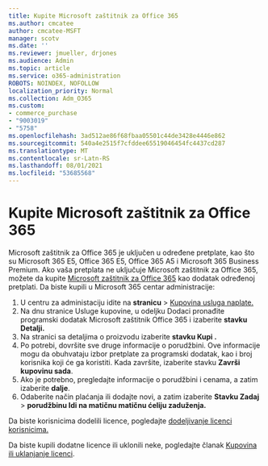 ```yaml
---
title: Kupite Microsoft zaštitnik za Office 365
ms.author: cmcatee
author: cmcatee-MSFT
manager: scotv
ms.date: ''
ms.reviewer: jmueller, drjones
ms.audience: Admin
ms.topic: article
ms.service: o365-administration
ROBOTS: NOINDEX, NOFOLLOW
localization_priority: Normal
ms.collection: Adm_O365
ms.custom:
- commerce_purchase
- "9003019"
- "5758"
ms.openlocfilehash: 3ad512ae86f68fbaa05501c44de3428e4446e862
ms.sourcegitcommit: 540a4e2515f7cfddee65519046454fc4437cd287
ms.translationtype: MT
ms.contentlocale: sr-Latn-RS
ms.lasthandoff: 08/01/2021
ms.locfileid: "53685568"
---
```

# <a name="purchase-microsoft-defender-for-office-365"></a>Kupite Microsoft zaštitnik za Office 365

Microsoft zaštitnik za Office 365 je uključen u određene pretplate, kao što su Microsoft 365 E5, Office 365 E5, Office 365 A5 i Microsoft 365 Business Premium. Ako vaša pretplata ne uključuje Microsoft zaštitnik za Office 365, možete da kupite [Microsoft zaštitnik za Office 365](/microsoft-365/security/office-365-security/office-365-atp) kao dodatak određenoj pretplati. Da biste kupili u Microsoft 365 centar administracije:

1. U centru za administaciju idite na **stranicu**  >  [Kupovina usluga naplate.](https://go.microsoft.com/fwlink/p/?linkid=868433)
2. Na dnu  stranice Usluge  kupovine, u odeljku Dodaci pronađite programski dodatak Microsoft zaštitnik Office 365 i izaberite **stavku Detalji.**
3. Na stranici sa detaljima o proizvodu izaberite **stavku Kupi .**
4. Po potrebi, dovršite sve druge informacije o porudžbini. Ove informacije mogu da obuhvataju izbor pretplate za programski dodatak, kao i broj korisnika koji će ga koristiti. Kada završite, izaberite stavku **Završi kupovinu sada**.
5. Ako je potrebno, pregledajte informacije o porudžbini i cenama, a zatim izaberite **dalje**.
6. Odaberite način plaćanja ili dodajte novi, a zatim izaberite **Stavku Zadaj**  >  **porudžbinu Idi na matičnu matičnu ćeliju zaduženja.**

Da biste korisnicima dodelili licence, pogledajte [dodeljivanje licenci korisnicima.](/microsoft-365/admin/manage/assign-licenses-to-users)

Da biste kupili dodatne licence ili uklonili neke, pogledajte članak [Kupovina ili uklanjanje licenci](/microsoft-365/commerce/licenses/buy-licenses#buy-or-remove-licenses-for-your-business-subscription).